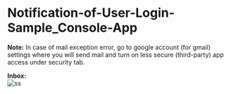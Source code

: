 # Notification-of-User-Login-Sample_Console-App
**Note:** In case of mail exception error, go to google account (for gmail) settings where you will send mail and turn on less secure (third-party) app access under security tab.

**Inbox:**  
![ss](https://user-images.githubusercontent.com/46905124/104853255-a9ea8580-5910-11eb-956e-5c60224c09df.PNG)
